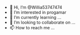 - 👋 Hi, I’m @Willia53747474
- 👀 I’m interested in progamar 
- 🌱 I’m currently learning ...
- 💞️ I’m looking to collaborate on ...
- 📫 How to reach me ...

<!---
Willia53747474/Willia53747474 is a ✨ special ✨ repository because its `README.md` (this file) appears on your GitHub profile.
You can click the Preview link to take a look at your changes.
--->
